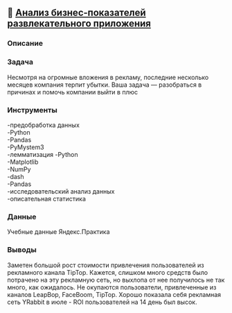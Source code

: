 ## :bank: [**Анализ бизнес-показателей развлекательного приложения**]()

### Описание

### Задача
Несмотря на огромные вложения в рекламу, последние несколько месяцев компания терпит убытки. Ваша задача — разобраться в причинах и помочь компании выйти в плюс
### Инструменты
-предобработка данных<br>-Python<br>-Pandas<br>-PyMystem3<br>-лемматизация
-Python<br>-Matplotlib<br>-NumPy<br>-dash<br>-Pandas<br>-исследовательский анализ данных<br>-описательная статистика
### Данные
Учебные данные Яндекс.Практика
### Выводы
Заметен большой рост стоимости привлечения пользователей из рекламного канала TipTop. Кажется, слишком много средств было потрачено на эту рекламную сеть, но выхлопа от нее получилось не так много, как ожидалось. Не окупаются пользователи, привлеченные из каналов LeapBop, FaceBoom, TipTop. Хорошо показала себя рекламная сеть YRabbit в июле - ROI пользователей на 14 день был высок.
